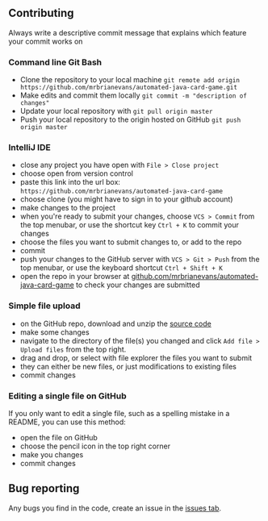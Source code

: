 
## Contributing
Always write a descriptive commit message that explains which feature your commit works on
### Command line Git Bash
- Clone the repository to your local machine `git remote add origin https://github.com/mrbrianevans/automated-java-card-game.git`
- Make edits and commit them locally `git commit -m "description of changes"`
- Update your local repository with `git pull origin master`
- Push your local repository to the origin hosted on GitHub `git push origin master`

### IntelliJ IDE
- close any project you have open with `File > Close project`
- choose open from version control
- paste this link into the url box: `https://github.com/mrbrianevans/automated-java-card-game`
- choose clone (you might have to sign in to your github account)
- make changes to the project
- when you're ready to submit your changes, choose `VCS > Commit` from the top menubar, or use the shortcut key `Ctrl + K` to commit your changes
- choose the files you want to submit changes to, or add to the repo
- commit
- push your changes to the GitHub server with `VCS > Git > Push` from the top menubar, or use the keyboard shortcut `Ctrl + Shift + K`
- open the repo in your browser at [github.com/mrbrianevans/automated-java-card-game](https://github.com/mrbrianevans/automated-java-card-game "Link to GitHub repo") to check your changes are submitted

### Simple file upload
- on the GitHub repo, download and unzip the [source code](https://github.com/mrbrianevans/automated-java-card-game/archive/master.zip)
- make some changes
- navigate to the directory of the file(s) you changed and click `Add file > Upload files` from the top right. 
- drag and drop, or select with file explorer the files you want to submit
- they can either be new files, or just modifications to existing files
- commit changes

### Editing a single file on GitHub
If you only want to edit a single file, such as a spelling mistake in a README, you can use this method:
- open the file on GitHub
- choose the pencil icon in the top right corner
- make you changes
- commit changes

## Bug reporting
Any bugs you find in the code, create an issue in the [issues tab](https://github.com/mrbrianevans/automated-java-card-game/issues).
